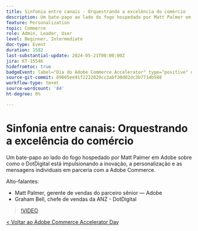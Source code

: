 ```yaml
---
title: Sinfonia entre canais - Orquestrando a excelência do comércio
description: Um bate-papo ao lado do fogo hospedado por Matt Palmer em Adobe sobre como o DotDigital está impulsionando a inovação, a personalização e as mensagens individuais em parceria com a Adobe Commerce.
feature: Personalization
topic: Commerce
role: Admin, Leader, User
level: Beginner, Intermediate
doc-type: Event
duration: 1582
last-substantial-update: 2024-05-21T00:00:00Z
jira: KT-15546
hidefromtoc: true
badgeEvent: label="Dia do Adobe Commerce Accelerator" type="positive" url="https://experienceleague.adobe.com/en/docs/events/apac-commerce-recordings/2024/overview"
source-git-commit: 89005ee91f2222029cc3abf30d02dc3b7714b588
workflow-type: tm+mt
source-wordcount: '84'
ht-degree: 0%

---
```



# Sinfonia entre canais: Orquestrando a excelência do comércio

Um bate-papo ao lado do fogo hospedado por Matt Palmer em Adobe sobre como o DotDigital está impulsionando a inovação, a personalização e as mensagens individuais em parceria com a Adobe Commerce.

Alto-falantes:

+ Matt Palmer, gerente de vendas do parceiro sênior — Adobe
+ Graham Bell, chefe de vendas da ANZ - DotDigital

>[!VIDEO](https://video.tv.adobe.com/v/3429273/?learn=on)

[&lt; Voltar ao Adobe Commerce Accelerator Day](./overview.md)